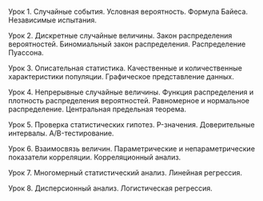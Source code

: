 Урок 1. Случайные события. Условная вероятность. Формула Байеса. Независимые испытания.

Урок 2.  Дискретные случайные величины. Закон распределения вероятностей. Биномиальный закон распределения. Распределение Пуассона.

Урок 3. Описательная статистика. Качественные и количественные характеристики популяции. Графическое представление данных.

Урок 4. Непрерывные случайные величины. Функция распределения и плотность распределения вероятностей. Равномерное и нормальное распределение. Центральная предельная         теорема.

Урок 5. Проверка статистических гипотез. P-значения. Доверительные интервалы. A/B-тестирование.

Урок 6. Взаимосвязь величин. Параметрические и непараметрические показатели корреляции. Корреляционный анализ.

Урок 7. Многомерный статистический анализ. Линейная регрессия.

Урок 8. Дисперсионный анализ. Логистическая регрессия.
